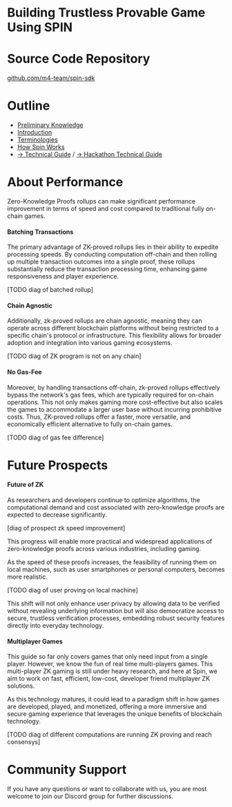 # Building Trustless Provable Game Using SPIN

# Source Code Repository

[github.com/m4-team/spin-sdk](https://github.com/m4-team/spin-sdk)

# Outline

-   [Preliminary Knowledge](./1_PRELIMINARY_KNOWLEDGE.md)
-   [Introduction](./2_INTRODUCTION.md)
-   [Terminologies](./3_TERMINOLOGIES.md)
-   [How Spin Works](./4_HOW_SPIN_WORKS.md)
-   [-> Technical Guide](./5_TECHNICAL_GUIDE.md) / [-> Hackathon Technical Guide](./5_TECHNICAL_GUIDE_HACKATHON.md)

# About Performance

Zero-Knowledge Proofs rollups can make significant performance improvement in terms of speed and cost compared to traditional fully on-chain games.

#### Batching Transactions

The primary advantage of ZK-proved rollups lies in their ability to expedite processing speeds. By conducting computation off-chain and then rolling up multiple transaction outcomes into a single proof, these rollups substantially reduce the transaction processing time, enhancing game responsiveness and player experience.

[TODO diag of batched rollup]

#### Chain Agnostic

Additionally, zk-proved rollups are chain agnostic, meaning they can operate across different blockchain platforms without being restricted to a specific chain's protocol or infrastructure. This flexibility allows for broader adoption and integration into various gaming ecosystems.

[TODO diag of ZK program is not on any chain]

#### No Gas-Fee

Moreover, by handling transactions off-chain, zk-proved rollups effectively bypass the network's gas fees, which are typically required for on-chain operations. This not only makes gaming more cost-effective but also scales the games to accommodate a larger user base without incurring prohibitive costs. Thus, ZK-proved rollups offer a faster, more versatile, and economically efficient alternative to fully on-chain games.

[TODO diag of gas fee difference]

# Future Prospects

#### Future of ZK

As researchers and developers continue to optimize algorithms, the computational demand and cost associated with zero-knowledge proofs are expected to decrease significantly.

[diag of prospect zk speed improvement]

This progress will enable more practical and widespread applications of zero-knowledge proofs across various industries, including gaming.

As the speed of these proofs increases, the feasibility of running them on local machines, such as user smartphones or personal computers, becomes more realistic.

[TODO diag of user proving on local machine]

This shift will not only enhance user privacy by allowing data to be verified without revealing underlying information but will also democratize access to secure, trustless verification processes, embedding robust security features directly into everyday technology.

#### Multiplayer Games

This guide so far only covers games that only need input from a single player. However, we know the fun of real time multi-players games. This multi-player ZK gaming is still under heavy research, and here at Spin, we aim to work on fast, efficient, low-cost, developer friend multiplayer ZK solutions.

As this technology matures, it could lead to a paradigm shift in how games are developed, played, and monetized, offering a more immersive and secure gaming experience that leverages the unique benefits of blockchain technology.

[TODO diag of different computations are running ZK proving and reach consensys]

# Community Support

If you have any questions or want to collaborate with us, you are most welcome to join our Discord group for further discussions.
